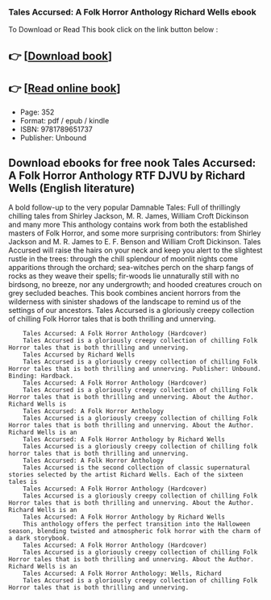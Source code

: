 ### Tales Accursed: A Folk Horror Anthology Richard Wells ebook

To Download or Read This book click on the link button below :

## 👉  [**[Download book](http://ebooksharez.info/download.php?group=book&from=github.com&id=722102&lnk=1081 "Download book")**]

## 👉  [**[Read online book](http://ebooksharez.info/download.php?group=book&from=github.com&id=722102&lnk=1081 "Read online book")**]


* Page: 352
* Format: pdf / epub / kindle
* ISBN: 9781789651737
* Publisher: Unbound



## Download ebooks for free nook Tales Accursed: A Folk Horror Anthology RTF DJVU by Richard Wells (English literature)



A bold follow-up to the very popular Damnable Tales: Full of thrillingly chilling tales from Shirley Jackson, M. R. James, William Croft Dickinson and many more This anthology contains work from both the established masters of Folk Horror, and some more surprising contributors: from Shirley Jackson and M. R. James to E. F. Benson and William Croft Dickinson. Tales Accursed will raise the hairs on your neck and keep you alert to the slightest rustle in the trees: through the chill splendour of moonlit nights come apparitions through the orchard; sea-witches perch on the sharp fangs of rocks as they weave their spells; fir-woods lie unnaturally still with no birdsong, no breeze, nor any undergrowth; and hooded creatures crouch on grey secluded beaches. This book combines ancient horrors from the wilderness with sinister shadows of the landscape to remind us of the settings of our ancestors. Tales Accursed is a gloriously creepy collection of chilling Folk Horror tales that is both thrilling and unnerving.


        Tales Accursed: A Folk Horror Anthology (Hardcover)
        Tales Accursed is a gloriously creepy collection of chilling Folk Horror tales that is both thrilling and unnerving.
        Tales Accursed by Richard Wells
        Tales Accursed is a gloriously creepy collection of chilling Folk Horror tales that is both thrilling and unnerving. Publisher: Unbound. Binding: Hardback.
        Tales Accursed: A Folk Horror Anthology (Hardcover)
        Tales Accursed is a gloriously creepy collection of chilling Folk Horror tales that is both thrilling and unnerving. About the Author. Richard Wells is 
        Tales Accursed: A Folk Horror Anthology
        Tales Accursed is a gloriously creepy collection of chilling Folk Horror tales that is both thrilling and unnerving. About the Author. Richard Wells is an 
        Tales Accursed: A Folk Horror Anthology by Richard Wells
        Tales Accursed is a gloriously creepy collection of chilling folk horror tales that is both thrilling and unnerving.
        Tales Accursed: A Folk Horror Anthology
        Tales Accursed is the second collection of classic supernatural stories selected by the artist Richard Wells. Each of the sixteen tales is 
        Tales Accursed: A Folk Horror Anthology (Hardcover)
        Tales Accursed is a gloriously creepy collection of chilling Folk Horror tales that is both thrilling and unnerving. About the Author. Richard Wells is an 
        Tales Accursed: A Folk Horror Anthology by Richard Wells
        This anthology offers the perfect transition into the Halloween season, blending twisted and atmospheric folk horror with the charm of a dark storybook.
        Tales Accursed: A Folk Horror Anthology (Hardcover)
        Tales Accursed is a gloriously creepy collection of chilling Folk Horror tales that is both thrilling and unnerving. About the Author. Richard Wells is an 
        Tales Accursed: A Folk Horror Anthology: Wells, Richard
        Tales Accursed is a gloriously creepy collection of chilling Folk Horror tales that is both thrilling and unnerving.
    




